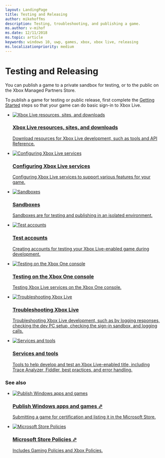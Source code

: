 ```yaml
---
layout: LandingPage
title: Testing and Releasing
author: mikehoffms
description: Testing, troubleshooting, and publishing a game.
ms.author: v-mihof
ms.date: 12/11/2018
ms.topic: article
keywords: windows 10, uwp, games, xbox, xbox live, releasing
ms.localizationpriority: medium
---
```


<!-- todo: 
Add icon name
Differentiate sentences for the two Policies cards
 -->

<h1>Testing and Releasing</h1>

<p>
  You can publish a game to a private sandbox for testing, or to the public on the Xbox Managed Partners Store.
</p>
<p>
  To publish a game for testing or public release, first complete the <a href="../get-started/live-getstarted-nav.md">Getting Started</a> steps so that your game can do basic sign-in to Xbox Live.
</p>

<ul class="cardsF panelContent cols cols2">
    <li>
        <a href="live-sites-downloads.md">
            <div class="cardSize">
                <div class="cardPadding">
                    <div class="card">
                        <div class="cardImageOuter">
                            <div class="cardImage">
                                <img src="https://docs.microsoft.com/media/common/i_http.svg" alt="Xbox Live resources, sites, and downloads"/>
                            </div>
                        </div>
                        <div class="cardText">
                            <h3>Xbox Live resources, sites, and downloads</h3>
                            <p>Download resources for Xbox Live development, such as tools and API Reference.</p>
                        </div>
                    </div>
                </div>
            </div>
        </a>
    </li>
    <li>
        <a href="portal-config/live-portal-config-nav.md">
            <div class="cardSize">
                <div class="cardPadding">
                    <div class="card">
                        <div class="cardImageOuter">
                            <div class="cardImage">
                                <img src="https://docs.microsoft.com/media/common/i_config-tools.svg" alt="Configuring Xbox Live services"/>
                            </div>
                        </div>
                        <div class="cardText">
                            <h3>Configuring Xbox Live services</h3>
                            <p>Configuring Xbox Live services to support various features for your game.</p>
                        </div>
                    </div>
                </div>
            </div>
        </a>
    </li>
    <li>
        <a href="sandboxes/live-sandboxes-nav.md">
            <div class="cardSize">
                <div class="cardPadding">
                    <div class="card">
                        <div class="cardImageOuter">
                            <div class="cardImage">
                                <img src="https://docs.microsoft.com/media/common/i_dashboard.svg" alt="Sandboxes"/>
                            </div>
                        </div>
                        <div class="cardText">
                            <h3>Sandboxes</h3>
                            <p>Sandboxes are for testing and publishing in an isolated environment.</p>
                        </div>
                    </div>
                </div>
            </div>
        </a>
    </li>
    <li>
        <a href="test-accounts/live-test-accounts-nav.md">
            <div class="cardSize">
                <div class="cardPadding">
                    <div class="card">
                        <div class="cardImageOuter">
                            <div class="cardImage">
                                <img src="https://docs.microsoft.com/media/common/i_continuous-testing.svg" alt="Test accounts"/>
                            </div>
                        </div>
                        <div class="cardText">
                            <h3>Test accounts</h3>
                            <p>Creating accounts for testing your Xbox Live-enabled game during development.</p>
                        </div>
                    </div>
                </div>
            </div>
        </a>
    </li>
    <li>
        <a href="live-testing-on-console.md">
            <div class="cardSize">
                <div class="cardPadding">
                    <div class="card">
                        <div class="cardImageOuter">
                            <div class="cardImage">
                                <img src="https://docs.microsoft.com/media/common/i_continuous-testing.svg" alt="Testing on the Xbox One console"/>
                            </div>
                        </div>
                        <div class="cardText">
                            <h3>Testing on the Xbox One console</h3>
                            <p>Testing Xbox Live services on the Xbox One console.</p>
                        </div>
                    </div>
                </div>
            </div>
        </a>
    </li>
    <li>
        <a href="troubleshooting/live-troubleshooting-nav.md">
            <div class="cardSize">
                <div class="cardPadding">
                    <div class="card">
                        <div class="cardImageOuter">
                            <div class="cardImage">
                                <img src="https://docs.microsoft.com/media/common/i_bug.svg" alt="Troubleshooting Xbox Live"/>
                            </div>
                        </div>
                        <div class="cardText">
                            <h3>Troubleshooting Xbox Live</h3>
                            <p>Troubleshooting Xbox Live development, such as by logging responses, checking the dev PC setup, checking the sign-in sandbox, and logging calls.</p>
                        </div>
                    </div>
                </div>
            </div>
        </a>
    </li>
    <li>
        <a href="services-tools/live-services-tools-nav.md">
            <div class="cardSize">
                <div class="cardPadding">
                    <div class="card">
                        <div class="cardImageOuter">
                            <div class="cardImage">
                                <img src="https://docs.microsoft.com/media/common/i_tools.svg" alt="Services and tools"/>
                            </div>
                        </div>
                        <div class="cardText">
                            <h3>Services and tools</h3>
                            <p>Tools to help develop and test an Xbox Live-enabled title, including Trace Analyzer, Fiddler, best practices, and error handling.</p>
                        </div>
                    </div>
                </div>
            </div>
        </a>
    </li>
</ul>


<h3>See also</h3>

<ul class="cardsF panelContent cols cols2">
    <li>
        <a href="https://docs.microsoft.com/windows/uwp/publish/" target="_blank">
            <div class="cardSize">
                <div class="cardPadding">
                    <div class="card">
                        <div class="cardImageOuter">
                            <div class="cardImage">
                                <img src="https://docs.microsoft.com/media/common/i_extend.svg" alt="Publish Windows apps and games"/>
                            </div>
                        </div>
                        <div class="cardText">
                            <h3>Publish Windows apps and games &#11008;</h3>
                            <p>Submitting a game for certification and listing it in the Microsoft Store.</p>
                        </div>
                    </div>
                </div>
            </div>
        </a>
    </li>
    <li>
        <a href="https://docs.microsoft.com/legal/windows/agreements/store-policies" target="_blank">
            <div class="cardSize">
                <div class="cardPadding">
                    <div class="card">
                        <div class="cardImageOuter">
                            <div class="cardImage">
                                <img src="https://docs.microsoft.com/media/common/i_policy.svg" alt="Microsoft Store Policies"/>
                            </div>
                        </div>
                        <div class="cardText">
                            <h3>Microsoft Store Policies &#11008;</h3>
                            <p>Includes Gaming Policies and Xbox Policies.</p>
                        </div>
                    </div>
                </div>
            </div>
        </a>
    </li>
</ul>
